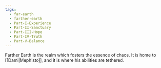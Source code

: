 ```yaml
---
tags:
  - far-earth
  - farther-earth
  - Part-I-Experience
  - Part-II-Sanctuary
  - Part-III-Hope
  - Part-IV-Truth
  - Part-V-Balance
---
```

Farther Earth is the realm which fosters the essence of chaos. It is home to [[Dami|Mephisto]], and it is where his abilities are tethered.